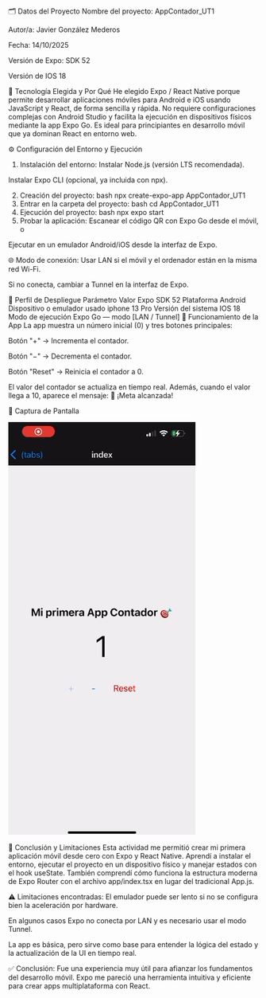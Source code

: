 🗂️ Datos del Proyecto
Nombre del proyecto: AppContador_UT1

Autor/a: Javier González Mederos

Fecha: 14/10/2025

Versión de Expo: SDK 52

Versión de IOS 18

🧠 Tecnología Elegida y Por Qué
He elegido Expo / React Native porque permite desarrollar aplicaciones móviles para Android e iOS usando JavaScript y React, de forma sencilla y rápida.
No requiere configuraciones complejas con Android Studio y facilita la ejecución en dispositivos físicos mediante la app Expo Go.
Es ideal para principiantes en desarrollo móvil que ya dominan React en entorno web.

⚙️ Configuración del Entorno y Ejecución
1. Instalación del entorno:
Instalar Node.js (versión LTS recomendada).

Instalar Expo CLI (opcional, ya incluida con npx).

2. Creación del proyecto:
bash
npx create-expo-app AppContador_UT1
3. Entrar en la carpeta del proyecto:
bash
cd AppContador_UT1
4. Ejecución del proyecto:
bash
npx expo start
5. Probar la aplicación:
Escanear el código QR con Expo Go desde el móvil, o

Ejecutar en un emulador Android/iOS desde la interfaz de Expo.

🌐 Modo de conexión:
Usar LAN si el móvil y el ordenador están en la misma red Wi-Fi.

Si no conecta, cambiar a Tunnel en la interfaz de Expo.



📱 Perfil de Despliegue
Parámetro	Valor
Expo SDK	52
Plataforma	Android
Dispositivo o emulador usado	iphone 13 Pro
Versión del sistema	IOS 18
Modo de ejecución	Expo Go — modo [LAN / Tunnel]
🧮 Funcionamiento de la App
La app muestra un número inicial (0) y tres botones principales:

Botón "+" → Incrementa el contador.

Botón "−" → Decrementa el contador.

Botón "Reset" → Reinicia el contador a 0.

El valor del contador se actualiza en tiempo real.
Además, cuando el valor llega a 10, aparece el mensaje:
🎉 ¡Meta alcanzada!

📸 Captura de Pantalla


![alt text](image.png)

🧭 Conclusión y Limitaciones
Esta actividad me permitió crear mi primera aplicación móvil desde cero con Expo y React Native.
Aprendí a instalar el entorno, ejecutar el proyecto en un dispositivo físico y manejar estados con el hook useState.
También comprendí cómo funciona la estructura moderna de Expo Router con el archivo app/index.tsx en lugar del tradicional App.js.

⚠️ Limitaciones encontradas:
El emulador puede ser lento si no se configura bien la aceleración por hardware.

En algunos casos Expo no conecta por LAN y es necesario usar el modo Tunnel.

La app es básica, pero sirve como base para entender la lógica del estado y la actualización de la UI en tiempo real.

✅ Conclusión:
Fue una experiencia muy útil para afianzar los fundamentos del desarrollo móvil. Expo me pareció una herramienta intuitiva y eficiente para crear apps multiplataforma con React.